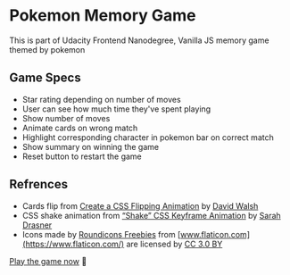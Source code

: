 # Pokemon Memory Game
This is part of Udacity Frontend Nanodegree, Vanilla JS memory game themed by pokemon

## Game Specs
- Star rating depending on number of moves
- User can see how much time they've spent playing
- Show number of moves
- Animate cards on wrong match
- Highlight corresponding character in pokemon bar on correct match 
- Show summary on winning the game
- Reset button to restart the game

## Refrences 
- Cards flip from [Create a CSS Flipping Animation](https://davidwalsh.name/css-flip) by [David Walsh](https://twitter.com/davidwalshblog)
- CSS shake animation from [“Shake” CSS Keyframe Animation](https://css-tricks.com/snippets/css/shake-css-keyframe-animation/) by [Sarah Drasner](https://twitter.com/sarah_edo)
- Icons made by [Roundicons Freebies](https://www.flaticon.com/authors/roundicons-freebies) from [www.flaticon.com](https://www.flaticon.com/) are licensed by [CC 3.0 BY](http://creativecommons.org/licenses/by/3.0/)

[Play the game now](http://groovy-cannon.surge.sh) :tada: